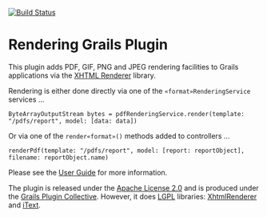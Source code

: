 [![Build Status](https://travis-ci.org/gpc/rendering.svg?branch=master)](https://travis-ci.org/gpc/rendering)

Rendering Grails Plugin
=======================

This plugin adds PDF, GIF, PNG and JPEG rendering facilities to Grails applications via the [XHTML Renderer](https://xhtmlrenderer.dev.java.net/) library.

Rendering is either done directly via one of the `«format»RenderingService` services …

    ByteArrayOutputStream bytes = pdfRenderingService.render(template: "/pdfs/report", model: [data: data])

Or via one of the `render«format»()` methods added to controllers …

    renderPdf(template: "/pdfs/report", model: [report: reportObject], filename: reportObject.name)

Please see the [User Guide](http://gpc.github.io/rendering/ "Grails Rendering Plugin @ GitHub") for more information.

The plugin is released under the [Apache License 2.0](http://www.apache.org/licenses/LICENSE-2.0.html "Apache License, Version 2.0 - The Apache Software Foundation") and is produced under the [Grails Plugin Collective](http://gpc.github.com/). 
However, it does [LGPL](http://www.gnu.org/licenses/lgpl.html) libraries: [XhtmlRenderer](https://code.google.com/p/flying-saucer/) and [iText](http://sourceforge.net/projects/itext/).
